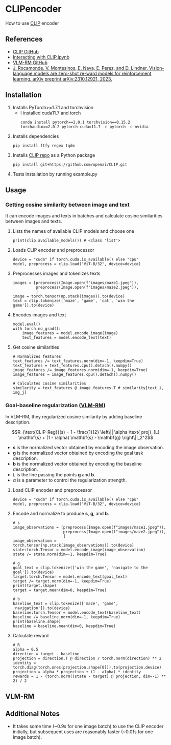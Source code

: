 # CLIPencoder
How to use [CLIP](https://openai.com/index/clip/) encoder    

## References
* [CLIP GitHub](https://github.com/openai/CLIP)
* [Interacting with CLIP.ipynb](https://colab.research.google.com/github/openai/clip/blob/master/notebooks/Interacting_with_CLIP.ipynb#scrollTo=eFxgLV5HAEEw)
* [VLM-RM GitHub](https://github.com/AlignmentResearch/vlmrm)
* [J. Rocamonde, V. Montesinos, E. Nava, E. Perez, and D. Lindner. Vision-language models are zero-shot re-ward models for reinforcement learning. arXiv preprint arXiv:2310.12921, 2023.](https://openreview.net/forum?id=N0I2RtD8je)


## Installation
1. Installs PyTorch>=1.7.1 and torchvision
    * I installed cuda11.7 and torch
        ```
        conda install pytorch==2.0.1 torchvision==0.15.2 torchaudio==2.0.2 pytorch-cuda=11.7 -c pytorch -c nvidia
        ```
2. Installs dependencies
    ```
    pip install ftfy regex tqdm
    ```
3. Installs [CLIP repo](https://github.com/openai/CLIP) as a Python package
    ```
    pip install git+https://github.com/openai/CLIP.git
    ```
4. Tests installation by running example.py

## Usage
### Getting cosine similarity between image and text
It can encode images and texts in batches and calculate cosine similarities between images and texts.
1. Lists the names of available CLIP models and choose one
    ```
    print(clip.available_models()) # <class 'list'>
    ```
2. Loads CLIP encoder and preprocessor
    ```
    device = "cuda" if torch.cuda.is_available() else "cpu"
    model, preprocess = clip.load("ViT-B/32", device=device)
    ```
3. Preprocesses images and tokenizes texts
    ```
    images = [preprocess(Image.open(f"images/maze1.jpeg")),
              preprocess(Image.open(f"images/maze2.jpeg")),
              ]
    image = torch.tensor(np.stack(images)).to(device)
    text = clip.tokenize(['maze', 'game', 'cat', 'win the game']).to(device)
    ```
4. Encodes images and text
    ```
    model.eval()
    with torch.no_grad():
        image_features = model.encode_image(image)
        text_features = model.encode_text(text)
    ```
5. Get cosine similarities
    ```
    # Normalizes features
    text_features /= text_features.norm(dim=-1, keepdim=True)
    text_features = text_features.cpu().detach().numpy()
    image_features /= image_features.norm(dim=-1, keepdim=True)
    image_features = image_features.cpu().detach().numpy()
    
    # Calculates cosine similarities
    similarity = text_features @ image_features.T # similarity[text_i, img_j]
    ```



### Goal-baseline regularization ([VLM-RM](https://sites.google.com/view/vlm-rm))
In VLM-RM, they regularized cosine similarity by adding baseline description.    

$$R_{\text{CLIP-Reg}}(s) = 1 - \frac{1}{2} \left\|| \alpha \text{ proj}_{L} \mathbf{s} + (1 - \alpha) \mathbf{s} - \mathbf{g} \right\||_2^2$$    
* $\mathbf{s}$ is the normalized vector obtained by encoding the image observation.
* $\mathbf{g}$ is the normalized vector obtained by encoding the goal task description.    
* $\mathbf{b}$ is the normalized vector obtained by encoding the baseline description.    
* $L$ is the line passing the points $\mathbf{g}$ and $\mathbf{b}$.
* $\alpha$ is a parameter to control the regularization strength.
1. Load CLIP encoder and preprocessor
    ```
    device = "cuda" if torch.cuda.is_available() else "cpu"
    model, preprocess = clip.load("ViT-B/32", device=device)
    ```
2. Encode and normalize to produce $\mathbf{s}$, $\mathbf{g}$, and $\mathbf{b}$.
    ```
    # s
    image_observations = [preprocess(Image.open(f"images/maze1.jpeg")),
                          preprocess(Image.open(f"images/maze2.jpeg")),
                          ]
    image_observation = torch.tensor(np.stack(image_observations)).to(device)
    state:torch.Tensor = model.encode_image(image_observation)
    state /= state.norm(dim=-1, keepdim=True)

    # g
    goal_text = clip.tokenize(['win the game', 'navigate to the goal']).to(device)
    target:torch.Tensor = model.encode_text(goal_text)
    target /= target.norm(dim=-1, keepdim=True)
    print(target.shape)
    target = target.mean(dim=0, keepdim=True)
    
    # b
    baseline_text = clip.tokenize(['maze', 'game', 'navigation']).to(device)
    baseline:torch.Tensor = model.encode_text(baseline_text)
    baseline /= baseline.norm(dim=-1, keepdim=True)
    print(baseline.shape)
    baseline = baseline.mean(dim=0, keepdim=True)
    ```
3. Calculate reward
    ```
    # R
    alpha = 0.5
    direction = target - baseline
    projection = direction.T @ direction / torch.norm(direction) ** 2
    identity = torch.diag(torch.ones(projection.shape[0])).to(projection.device)
    projection = alpha * projection + (1 - alpha) * identity
    rewards = 1 - (torch.norm((state - target) @ projection, dim=-1) ** 2) / 2
    ```
## VLM-RM




## Additional Notes
* It takes some time (~0.9s for one image batch) to use the CLIP encoder initially, but subsequent uses are reasonably faster (~0.01s for one image batch).

